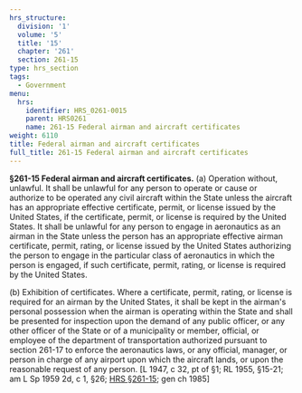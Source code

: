 ```yaml
---
hrs_structure:
  division: '1'
  volume: '5'
  title: '15'
  chapter: '261'
  section: 261-15
type: hrs_section
tags:
  - Government
menu:
  hrs:
    identifier: HRS_0261-0015
    parent: HRS0261
    name: 261-15 Federal airman and aircraft certificates
weight: 6110
title: Federal airman and aircraft certificates
full_title: 261-15 Federal airman and aircraft certificates
---
```

**§261-15 Federal airman and aircraft certificates.** (a) Operation without, unlawful. It shall be unlawful for any person to operate or cause or authorize to be operated any civil aircraft within the State unless the aircraft has an appropriate effective certificate, permit, or license issued by the United States, if the certificate, permit, or license is required by the United States. It shall be unlawful for any person to engage in aeronautics as an airman in the State unless the person has an appropriate effective airman certificate, permit, rating, or license issued by the United States authorizing the person to engage in the particular class of aeronautics in which the person is engaged, if such certificate, permit, rating, or license is required by the United States.

(b) Exhibition of certificates. Where a certificate, permit, rating, or license is required for an airman by the United States, it shall be kept in the airman's personal possession when the airman is operating within the State and shall be presented for inspection upon the demand of any public officer, or any other officer of the State or of a municipality or member, official, or employee of the department of transportation authorized pursuant to section 261-17 to enforce the aeronautics laws, or any official, manager, or person in charge of any airport upon which the aircraft lands, or upon the reasonable request of any person. [L 1947, c 32, pt of §1; RL 1955, §15-21; am L Sp 1959 2d, c 1, §26; [HRS §261-15](/title-15/chapter-261/section-261-15/); gen ch 1985]